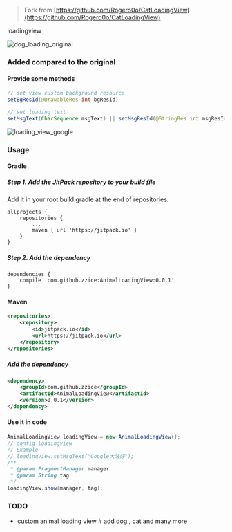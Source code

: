 

> Fork from [https://github.com/Rogero0o/CatLoadingView](https://github.com/Rogero0o/CatLoadingView)

loadingview

![dog_loading_original](https://github.com/zzice/AnimalLoadingView/blob/master/images/dog_loading_original.gif)



### Added compared to the original

#### Provide some methods

```java
// set view custom background resource
setBgResId(@DrawableRes int bgResId)
```

```java
// set loading text
setMsgText(CharSequence msgText) || setMsgResId(@StringRes int msgResId)
```



![loading_view_google](D:\ZiceAndroidProjects\AnimalLoadingView\images\loading_view_google.gif)



### Usage

#### Gradle

##### Step 1.  Add the JitPack repository to your build file

Add it in your root build.gradle at the end of repositories:

```gr
allprojects {
	repositories {
		...
		maven { url 'https://jitpack.io' }
	}
}
```

##### Step 2. Add the dependency

```gr
dependencies {
	compile 'com.github.zzice:AnimalLoadingView:0.0.1'
}

```

#### Maven

```xml
<repositories>
	<repository>
		<id>jitpack.io</id>
		<url>https://jitpack.io</url>
	</repository>
</repositories>
```

##### Add the dependency

```xml
<dependency>
	<groupId>com.github.zzice</groupId>
	<artifactId>AnimalLoadingView</artifactId>
	<version>0.0.1</version>
</dependency>
```



#### Use it in code

```java
AnimalLoadingView loadingView = new AnimalLoadingView();
// config loadingview
// Example
// loadingView.setMsgText("Google大法好");
/**
 * @param FragmentManager manager
 * @param String tag
 */
loadingView.show(manager, tag);
```



### TODO

- custom animal loading view # add dog , cat and many more
